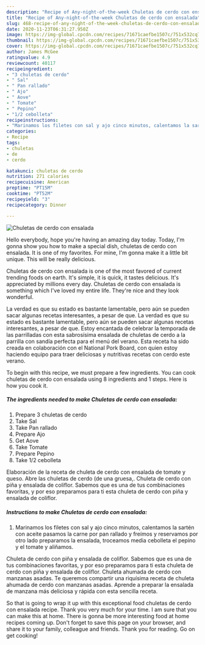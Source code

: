 ```yaml
---
description: "Recipe of Any-night-of-the-week Chuletas de cerdo con ensalada"
title: "Recipe of Any-night-of-the-week Chuletas de cerdo con ensalada"
slug: 468-recipe-of-any-night-of-the-week-chuletas-de-cerdo-con-ensalada
date: 2020-11-23T06:31:27.950Z
image: https://img-global.cpcdn.com/recipes/71671caefbe1507c/751x532cq70/chuletas-de-cerdo-con-ensalada-foto-principal.jpg
thumbnail: https://img-global.cpcdn.com/recipes/71671caefbe1507c/751x532cq70/chuletas-de-cerdo-con-ensalada-foto-principal.jpg
cover: https://img-global.cpcdn.com/recipes/71671caefbe1507c/751x532cq70/chuletas-de-cerdo-con-ensalada-foto-principal.jpg
author: James McGee
ratingvalue: 4.9
reviewcount: 40117
recipeingredient:
- "3 chuletas de cerdo"
- " Sal"
- " Pan rallado"
- " Ajo"
- " Aove"
- " Tomate"
- " Pepino"
- "1/2 cebolleta"
recipeinstructions:
- "Marinamos los filetes con sal y ajo cinco minutos, calentamos la sartén con aceite pasamos la carne por pan rallado y freímos y reservamos por otro lado preparamos la ensalada, troceamos media cebolleta el pepino y el tomate y aliñamos."
categories:
- Recipe
tags:
- chuletas
- de
- cerdo

katakunci: chuletas de cerdo 
nutrition: 271 calories
recipecuisine: American
preptime: "PT15M"
cooktime: "PT52M"
recipeyield: "3"
recipecategory: Dinner

---
```



![Chuletas de cerdo con ensalada](https://img-global.cpcdn.com/recipes/71671caefbe1507c/751x532cq70/chuletas-de-cerdo-con-ensalada-foto-principal.jpg)

Hello everybody, hope you're having an amazing day today. Today, I'm gonna show you how to make a special dish, chuletas de cerdo con ensalada. It is one of my favorites. For mine, I'm gonna make it a little bit unique. This will be really delicious.

Chuletas de cerdo con ensalada is one of the most favored of current trending foods on earth. It's simple, it is quick, it tastes delicious. It's appreciated by millions every day. Chuletas de cerdo con ensalada is something which I've loved my entire life. They're nice and they look wonderful.

La verdad es que su estado es bastante lamentable, pero aún se pueden sacar algunas recetas interesantes, a pesar de que. La verdad es que su estado es bastante lamentable, pero aún se pueden sacar algunas recetas interesantes, a pesar de que. Estoy encantada de celebrar la temporada de las parrilladas con esta sabrosísima ensalada de chuletas de cerdo a la parrilla con sandía perfecta para el menú del verano. Esta receta ha sido creada en colaboración con el National Pork Board, con quien estoy haciendo equipo para traer deliciosas y nutritivas recetas con cerdo este verano.


To begin with this recipe, we must prepare a few ingredients. You can cook chuletas de cerdo con ensalada using 8 ingredients and 1 steps. Here is how you cook it.

<!--inarticleads1-->

##### The ingredients needed to make Chuletas de cerdo con ensalada:

1. Prepare 3 chuletas de cerdo
1. Take  Sal
1. Take  Pan rallado
1. Prepare  Ajo
1. Get  Aove
1. Take  Tomate
1. Prepare  Pepino
1. Take 1/2 cebolleta


Elaboración de la receta de chuleta de cerdo con ensalada de tomate y queso. Abre las chuletas de cerdo (de una gruesa,. Chuleta de cerdo con piña y ensalada de coliflor. Sabemos que es una de tus combinaciones favoritas, y por eso preparamos para ti esta chuleta de cerdo con piña y ensalada de coliflor. 

<!--inarticleads2-->

##### Instructions to make Chuletas de cerdo con ensalada:

1. Marinamos los filetes con sal y ajo cinco minutos, calentamos la sartén con aceite pasamos la carne por pan rallado y freímos y reservamos por otro lado preparamos la ensalada, troceamos media cebolleta el pepino y el tomate y aliñamos.


Chuleta de cerdo con piña y ensalada de coliflor. Sabemos que es una de tus combinaciones favoritas, y por eso preparamos para ti esta chuleta de cerdo con piña y ensalada de coliflor. Chuleta ahumada de cerdo con manzanas asadas. Te queremos compartir una riquísima receta de chuleta ahumada de cerdo con manzanas asadas. Aprende a preparar la ensalada de manzana más deliciosa y rápida con esta sencilla receta. 

So that is going to wrap it up with this exceptional food chuletas de cerdo con ensalada recipe. Thank you very much for your time. I am sure that you can make this at home. There is gonna be more interesting food at home recipes coming up. Don't forget to save this page on your browser, and share it to your family, colleague and friends. Thank you for reading. Go on get cooking!
